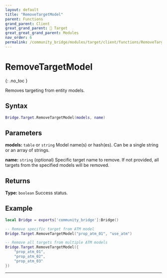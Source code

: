 ```yaml
---
layout: default
title: "RemoveTargetModel"
parent: Functions
grand_parent: Client
great_grand_parent: 🎯 Target
great_great_grand_parent: Modules
nav_order: 6
permalink: /community_bridge/modules/target/client/functions/RemoveTargetModel/
---
```


# RemoveTargetModel
{: .no_toc }

Removes targeting from entity models.

## Syntax

```lua
Bridge.Target.RemoveTargetModel(models, name)
```

## Parameters

**models:** `table` or `string`
Model name(s) or hash(es). Can be a single string or an array of strings.

**name:** `string` (optional)
Specific target name to remove. If not provided, all targets from the specified models will be removed.

## Returns

**Type:** `boolean`
Success status.

## Example

```lua
local Bridge = exports['community_bridge']:Bridge()

-- Remove specific target from ATM model
Bridge.Target.RemoveTargetModel("prop_atm_01", "use_atm")

-- Remove all targets from multiple ATM models
Bridge.Target.RemoveTargetModel({
    "prop_atm_01",
    "prop_atm_02",
    "prop_atm_03"
})
```

---